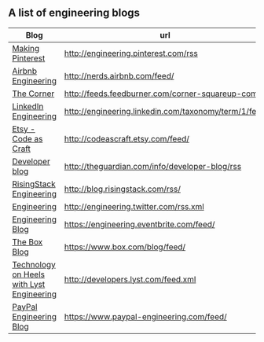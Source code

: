 ## A list of engineering blogs

|Blog|url|Twitter|
|----|---|-------|
|[Making Pinterest](http://engineering.pinterest.com/)|http://engineering.pinterest.com/rss|[@PinterestEng](https://twitter.com/PinterestEng)|
|[Airbnb Engineering](http://nerds.airbnb.com)|http://nerds.airbnb.com/feed/||
|[The Corner](http://corner.squareup.com)|http://feeds.feedburner.com/corner-squareup-com|[@squareeng](http://twitter.com/squareeng)|
|[LinkedIn Engineering](http://engineering.linkedin.com/blog)|http://engineering.linkedin.com/taxonomy/term/1/feed|[@LinkedInEng](http://twitter.com/LinkedInEng)|
|[Etsy - Code as Craft](https://codeascraft.com)|http://codeascraft.etsy.com/feed/|[@codeascraft](http://twitter.com/codeascraft)|
|[Developer blog](http://www.theguardian.com/info/developer-blog)|http://theguardian.com/info/developer-blog/rss|[@gdndevelopers](https://twitter.com/gdndevelopers)|
|[RisingStack Engineering](http://blog.risingstack.com/)|http://blog.risingstack.com/rss/||
|[Engineering](https://engineering.twitter.com)|http://engineering.twitter.com/rss.xml|[List](https://twitter.com/twitter/lists/twitter-engineering)|
|[Engineering Blog](https://engineering.eventbrite.com)|https://engineering.eventbrite.com/feed/|[@evbeng](https://twitter.com/evbeng)|
|[The Box Blog](https://www.box.com/blog/engineering/)|https://www.box.com/blog/feed/|[@boxeng](https://twitter.com/boxeng)|
|[Technology on Heels with Lyst Engineering](http://developers.lyst.com)|http://developers.lyst.com/feed.xml|[@MakingLyst](http://twitter.com/MakingLyst)|
|[PayPal Engineering Blog](https://www.paypal-engineering.com)|https://www.paypal-engineering.com/feed/||
